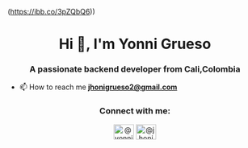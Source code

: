 (https://ibb.co/3pZQbQ6))

<h1 align="center">Hi 👋, I'm Yonni Grueso</h1>
<h3 align="center">A passionate backend developer from Cali,Colombia</h3>

- 📫 How to reach me **jhonigrueso2@gmail.com**

<h3 align="center">Connect with me:</h3>
<p align="center">
<a href="https://twitter.com/Jhoni2002" target="blank"><img align="center" src="https://cdn.jsdelivr.net/npm/simple-icons@3.0.1/icons/twitter.svg" alt="@yonnigrueso" height="30" width="40" /></a>
<a href="https://instagram.com/@jhonicaicedo_34" target="blank"><img align="center" src="https://camo.githubusercontent.com/aecaf87326884e8b0466bb799265a13fee7586246ebda3e066cb7fad82a1fd23/68747470733a2f2f63646e2e6a7364656c6976722e6e65742f6e706d2f73696d706c652d69636f6e7340332e302e312f69636f6e732f696e7374616772616d2e737667" alt="@jhonicaicedo_34" height="30" width="40" /></a>
</p>
